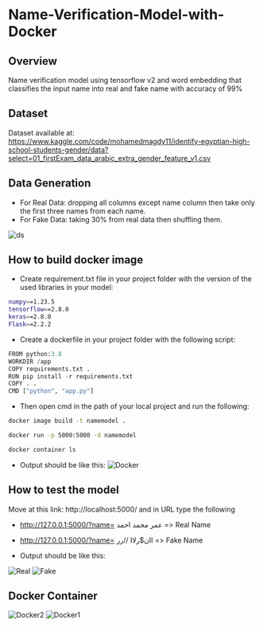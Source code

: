 # Name-Verification-Model-with-Docker
## Overview

Name verification model using tensorflow v2 and word embedding that classifies the input name into real and fake name with accuracy of 99%

## Dataset
Dataset available at: https://www.kaggle.com/code/mohamedmagdy11/identify-egyptian-high-school-students-gender/data?select=01_firstExam_data_arabic_extra_gender_feature_v1.csv

## Data Generation
- For Real Data: dropping all columns except name column then take only the first three names from each name.
- For Fake Data: taking 30% from real data then shuffling them.

![ds](https://user-images.githubusercontent.com/75952748/206811530-879bd7c2-b5c9-41a2-ab72-38e0ae8b5e5f.png)


## How to build docker image

- Create requirement.txt file in your project folder with the version of the used libraries in your model:

```bash
numpy==1.23.5
tensorflow==2.8.0
keras==2.8.0
Flask==2.2.2
```
- Create a dockerfile in your project folder with the following script:

```python
FROM python:3.8
WORKDIR /app
COPY requirements.txt .
RUN pip install -r requirements.txt
COPY . .
CMD ["python", "app.py"]
```
- Then open cmd in the path of your local project and run the following:

```bash
docker image build -t namemodel .
```

```bash
docker run -p 5000:5000 -d namemodel
```

```bash
docker container ls
```

- Output should be like this:
![Docker](https://user-images.githubusercontent.com/75952748/206787660-28353199-ac28-4c49-8144-a001999e2cc1.png)

## How to test the model

Move at this link: http://localhost:5000/ and in URL type the following 
- http://127.0.0.1:5000/?name= عمر محمد احمد => Real Name
- http://127.0.0.1:5000/?name= اان$رلاا //رر => Fake Name 

- Output should be like this:

![Real](https://user-images.githubusercontent.com/75952748/206790131-678f21ff-3511-406e-91ac-9affadcab1ae.png)
![Fake](https://user-images.githubusercontent.com/75952748/206789208-b39d20ba-eaab-4bc5-8f1b-ba6b21699d92.png)

## Docker Container
![Docker2](https://user-images.githubusercontent.com/75952748/206789352-1c00a2ef-33c7-4ee0-87a5-0534c28cd0d2.png)
![Docker1](https://user-images.githubusercontent.com/75952748/206789368-3c1015bd-63e3-476e-b141-82183a7d8725.png)







